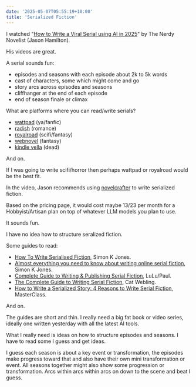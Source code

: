 ```yaml
---
date: '2025-05-07T05:55:19+10:00'
title: 'Serialized Fiction'
---
```


I watched "[How to Write a Viral Serial using AI in 2025](https://www.youtube.com/watch?v=yIyATWE7KM4&ab_channel=TheNerdyNovelist)" by The Nerdy Novelist (Jason Hamilton).

His videos are great.

A serial sounds fun:

- episodes and seasons with each episode about 2k to 5k words
- cast of characters, some which might come and go
- story arcs across episodes and seasons
- cliffhanger at the end of each episode
- end of season finale or climax

What are platforms where you can read/write serials?

- [wattpad](https://www.wattpad.com/) (ya/fanfic)
- [radish](https://radishfiction.com/) (romance)
- [royalroad](https://www.royalroad.com/home) (scifi/fantasy)
- [webnovel](https://www.webnovel.com/) (fantasy)
- [kindle vella](https://kdp.amazon.com/en_US/help/topic/GUJHP3574Z3DLPZD) (dead)

And on.

If I was going to write scifi/horror then perhaps wattpad or royalroad would be the best fit.

In the video, Jason recommends using [novelcrafter](https://www.novelcrafter.com/) to write serialized fiction.

Based on the pricing page, it would cost maybe $13/$23 per month for a Hobbyist/Artisan plan on top of whatever LLM models you plan to use.

It sounds fun.

I have no idea how to structure seralized fiction.

Some guides to read:

- [How To Write Serialised Fiction](https://www.wattpad.com/story/86532927-how-to-write-serialised-fiction), Simon K Jones.
- [Almost everything you need to know about writing online serial fiction](https://simonkjones.substack.com/p/almost-everything-you-need-to-know), Simon K Jones.
- [Complete Guide to Writing & Publishing Serial Fiction](https://blog.lulu.com/how-to-serialize-with-lulu/), LuLu/Paul.
- [The Complete Guide to Writing Serial Fiction](https://www.laterpress.com/blog/complete-guide-to-writing-serial-fiction), Cat Webling.
- [How to Write a Serialized Story: 4 Reasons to Write Serial Fiction](https://www.masterclass.com/articles/how-to-write-a-serialized-story), MasterClass.

And on.

The guides are short and thin. I really need a big fat book or video series, ideally one written yesterday with all the latest AI tools.

What I really need is ideas on how to structure episodes and seasons. I have to read some I guess and get ideas.

I guess each season is about a key event or transformation, the episodes make progress toward that and also have their own mini transformation or event. All seasons together might also show some progression or transformation. Arcs within arcs within arcs on down to the scene and beat I guess.